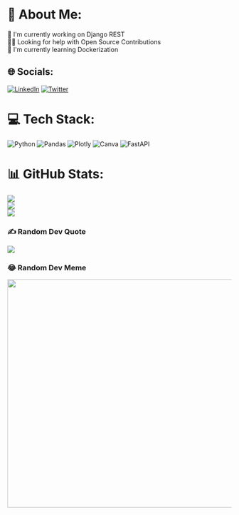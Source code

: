 # 💫 About Me:
🔭 I'm currently working on Django REST<br>🤝🏼 Looking for help with Open Source Contributions<br>🌱 I'm currently learning Dockerization<br>


## 🌐 Socials:
[![LinkedIn](https://img.shields.io/badge/LinkedIn-%230077B5.svg?logo=linkedin&logoColor=white)](https://linkedin.com/in/vagdevi-gandhala) [![Twitter](https://img.shields.io/badge/Twitter-%231DA1F2.svg?logo=Twitter&logoColor=white)](https://twitter.com/@GandhalaVagdevi) 

# 💻 Tech Stack:
![Python](https://img.shields.io/badge/python-3670A0?style=for-the-badge&logo=python&logoColor=ffdd54) ![Pandas](https://img.shields.io/badge/pandas-%23150458.svg?style=for-the-badge&logo=pandas&logoColor=white) ![Plotly](https://img.shields.io/badge/Plotly-%233F4F75.svg?style=for-the-badge&logo=plotly&logoColor=white) ![Canva](https://img.shields.io/badge/Canva-%2300C4CC.svg?style=for-the-badge&logo=Canva&logoColor=white) ![FastAPI](https://img.shields.io/badge/FastAPI-005571?style=for-the-badge&logo=fastapi)
# 📊 GitHub Stats:
![](https://github-readme-stats.vercel.app/api?username=Vagdevi-Gandhala&theme=prussian&hide_border=false&include_all_commits=true&count_private=true)<br/>
![](https://github-readme-streak-stats.herokuapp.com/?user=Vagdevi-Gandhala&theme=prussian&hide_border=false)<br/>
![](https://github-readme-stats.vercel.app/api/top-langs/?username=Vagdevi-Gandhala&theme=prussian&hide_border=false&include_all_commits=true&count_private=true&layout=compact)

### ✍️ Random Dev Quote
![](https://quotes-github-readme.vercel.app/api?type=horizontal&theme=radical)

### 😂 Random Dev Meme
<img src="https://random-memer.herokuapp.com/" width="512px"/>

<!-- Proudly created with GPRM ( https://gprm.itsvg.in ) -->
